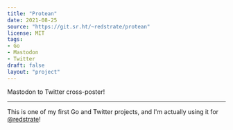 ```yaml
---
title: "Protean"
date: 2021-08-25
source: "https://git.sr.ht/~redstrate/protean"
license: MIT
tags:
- Go
- Mastodon
- Twitter
draft: false
layout: "project"
---
```


Mastodon to Twitter cross-poster!

<!--more-->
---

This is one of my first Go and Twitter projects, and I'm actually using it
for [@redstrate](https://www.twitter.com/redstrate)!
